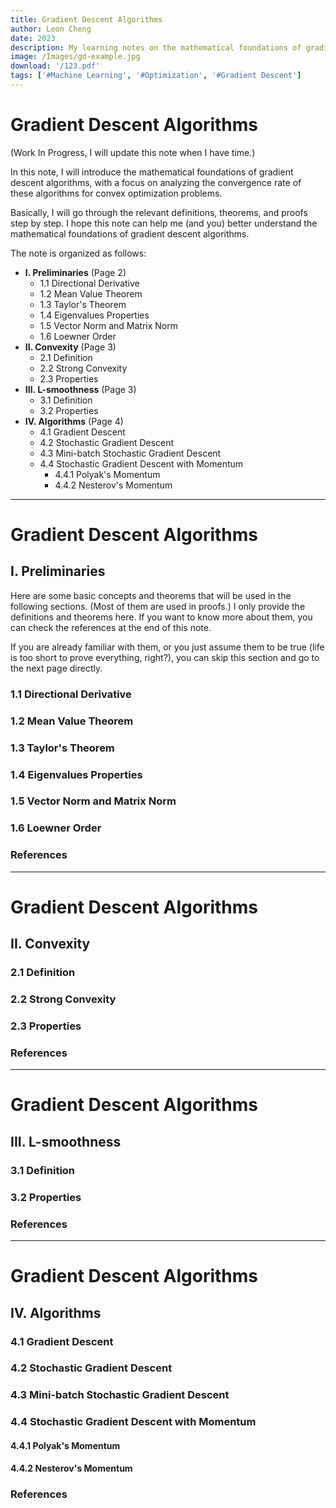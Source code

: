 ```yaml
---
title: Gradient Descent Algorithms
author: Leon Cheng
date: 2023
description: My learning notes on the mathematical foundations of gradient descent algorithms.
image: /Images/gd-example.jpg
download: '/123.pdf'
tags: ['#Machine Learning', '#Optimization', '#Gradient Descent']
---
```


# Gradient Descent Algorithms

(Work In Progress, I will update this note when I have time.)

In this note, I will introduce the mathematical foundations of gradient descent algorithms, with a focus on analyzing the convergence rate of these algorithms for convex optimization problems.

Basically, I will go through the relevant definitions, theorems, and proofs step by step. I hope this note can help me (and you) better understand the mathematical foundations of gradient descent algorithms.

The note is organized as follows:

-   **I. Preliminaries** (Page 2)
    -   1.1 Directional Derivative
    -   1.2 Mean Value Theorem
    -   1.3 Taylor's Theorem
    -   1.4 Eigenvalues Properties
    -   1.5 Vector Norm and Matrix Norm
    -   1.6 Loewner Order
-   **II. Convexity** (Page 3)
    -   2.1 Definition
    -   2.2 Strong Convexity
    -   2.3 Properties
-   **III. L-smoothness** (Page 3)
    -   3.1 Definition
    -   3.2 Properties
-   **IV. Algorithms** (Page 4)
    -   4.1 Gradient Descent
    -   4.2 Stochastic Gradient Descent
    -   4.3 Mini-batch Stochastic Gradient Descent
    -   4.4 Stochastic Gradient Descent with Momentum
        -   4.4.1 Polyak's Momentum
        -   4.4.2 Nesterov's Momentum

---

# Gradient Descent Algorithms

## I. Preliminaries

Here are some basic concepts and theorems that will be used in the following sections. (Most of them are used in proofs.) I only provide the definitions and theorems here. If you want to know more about them, you can check the references at the end of this note.

If you are already familiar with them, or you just assume them to be true (life is too short to prove everything, right?), you can skip this section and go to the next page directly.

### 1.1 Directional Derivative

### 1.2 Mean Value Theorem

### 1.3 Taylor's Theorem

### 1.4 Eigenvalues Properties

### 1.5 Vector Norm and Matrix Norm

### 1.6 Loewner Order

### References

---

# Gradient Descent Algorithms

## II. Convexity

### 2.1 Definition

### 2.2 Strong Convexity

### 2.3 Properties

### References


---

# Gradient Descent Algorithms

## III. L-smoothness

### 3.1 Definition

### 3.2 Properties

### References


---

# Gradient Descent Algorithms

## IV. Algorithms

### 4.1 Gradient Descent

### 4.2 Stochastic Gradient Descent

### 4.3 Mini-batch Stochastic Gradient Descent

### 4.4 Stochastic Gradient Descent with Momentum

#### 4.4.1 Polyak's Momentum

#### 4.4.2 Nesterov's Momentum

### References
